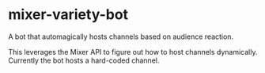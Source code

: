 # mixer-variety-bot
A bot that automagically hosts channels based on audience reaction.

This leverages the Mixer API to figure out how to host channels dynamically. Currently the bot hosts a hard-coded channel.
